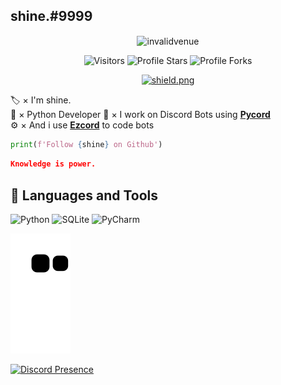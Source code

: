 ## shine.#9999

<p align="center">
  <img align="center" src="https://komarev.com/ghpvc/?username=invalidvenue&label=Profile%20views&color=6330F6&style=flat" alt="invalidvenue"/>
</p>
<p align="center"><img src="https://gpvc.arturio.dev/InvalidVenue" alt="Visitors"></a>
<img src="https://img.shields.io/badge/dynamic/json?&label=Total%20Stars&color=bb2527&style=flat&style=for-the-badge&query=%24.stars&url=https://api.github-star-counter.workers.dev/user/InvalidVenue" alt="Profile Stars"></a>
<img src="https://img.shields.io/badge/dynamic/json?&label=Total%20Forks&color=bb2527&style=flat&style=for-the-badge&query=%24.forks&url=https://api.github-star-counter.workers.dev/user/InvalidVenue" alt="Profile Forks"></a>
<p align="center"><a href="https://discord.gg/8BYAQfWVVn" target="_blank"><img src="https://discordapp.com/api/guilds/970766326387847178/widget.png?style=shield" alt="shield.png"></a></p></p>

🏷️ × I'm shine.  
🐍 × Python Developer
🔨 × I work on Discord Bots using **[Pycord](https://github.com/Pycord-Development/pycord)**  
⚙️ × And i use **[Ezcord](https://github.com/tibue99/ezcord)** to code bots

```python
print(f'Follow {shine} on Github')
```

```json
Knowledge is power.
```

## 📝 Languages and Tools
![Python](https://img.shields.io/badge/python-6330F6?style=for-the-badge&logo=python&logoColor=white)
![SQLite](https://img.shields.io/badge/sqlite-6330F6?style=for-the-badge&logo=sqlite&logoColor=white)
![PyCharm](https://img.shields.io/badge/pycharm-143?style=for-the-badge&logo=pycharm&logoColor=white&color=6330F6&labelColor=6330F6)


<a href="https://discord.gg/8BYAQfWVVn" target="_blank"><img src="https://github.com/AstraaDev/AstraaDev/blob/output/github-contribution-grid-snake.svg" alt="snake"></a>

[![Discord Presence](https://lanyard.cnrad.dev/api/1073669164939624498?idleMessage=Python%20Developer)](https://discord.gg/8BYAQfWVVn) 
